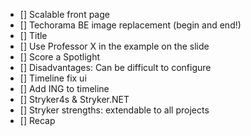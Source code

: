 - [] Scalable front page
- [] Techorama BE image replacement (begin and end!)
- [] Title
- [] Use Professor X in the example on the slide
- [] Score a Spotlight 
- [] Disadvantages: Can be difficult to configure
- [] Timeline fix ui
- [] Add ING to timeline
- [] Stryker4s & Stryker.NET
- [] Stryker strengths: extendable to all projects
- [] Recap